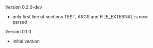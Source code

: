 Version 0.2.0-dev
- only first line of sections TEST, ARGS and FILE_EXTERNAL is now parsed

Version 0.1.0
- initial version
